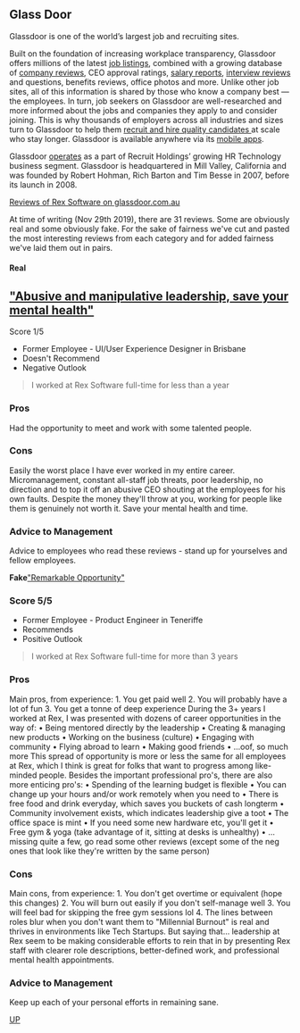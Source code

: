 ## Glass Door

Glassdoor is one of the world’s largest job and recruiting sites.

Built on the foundation of increasing workplace transparency, Glassdoor offers millions of the latest [job listings](https://www.glassdoor.com/index.htm), combined with a growing database of [company reviews](https://www.glassdoor.com/Reviews/index.htm), CEO approval ratings, [salary reports](https://www.glassdoor.com/Salaries/index.htm), [interview reviews](https://www.glassdoor.com/Interview/index.htm) and questions, benefits reviews, office photos and more. Unlike other job sites, all of this information is shared by those who know a company best — the employees. In turn, job seekers on Glassdoor are well-researched and more informed about the jobs and companies they apply to and consider joining. This is why thousands of employers across all industries and sizes turn to Glassdoor to help them [recruit and hire quality candidates ](https://www.glassdoor.com/employers/index.htm)at scale who stay longer. Glassdoor is available anywhere via its [mobile apps](https://www.glassdoor.com/apps.htm).

Glassdoor [operates](https://www.glassdoor.com/about-us/recruit-holdings-announces-completion-of-glassdoor-acquisition/) as a part of Recruit Holdings’ growing HR Technology business segment. Glassdoor is headquartered in Mill Valley, California and was founded by Robert Hohman, Rich Barton and Tim Besse in 2007, before its launch in 2008.

[Reviews of Rex Software on glassdoor.com.au](https://www.glassdoor.com.au/Reviews/Rex-Software-Reviews-E976033.htm)

At time of writing (Nov 29th 2019), there are 31 reviews. Some are obviously real and some obviously fake. For the sake of fairness we've cut and pasted the most interesting reviews from each category and for added fairness we've laid them out in pairs.

#### Real

## ["Abusive and manipulative leadership, save your mental health"](https://www.glassdoor.com.au/Reviews/Employee-Review-Rex-Software-RVW27876814.htm)

Score 1/5

- Former Employee - UI/User Experience Designer in Brisbane
- Doesn't Recommend
- Negative Outlook

> I worked at Rex Software full-time for less than a year

### Pros

Had the opportunity to meet and work with some talented people.

### Cons

Easily the worst place I have ever worked in my entire career. Micromanagement, constant all-staff job threats, poor leadership, no direction and to top it off an abusive CEO shouting at the employees for his own faults. Despite the money they'll throw at you, working for people like them is genuinely not worth it. Save your mental health and time.

### Advice to Management

Advice to employees who read these reviews - stand up for yourselves and fellow employees.

**Fake**["Remarkable Opportunity"](https://www.glassdoor.com.au/Reviews/Employee-Review-Rex-Software-RVW24143348.htm)

### Score 5/5

- Former Employee - Product Engineer in Teneriffe
- Recommends
- Positive Outlook

> I worked at Rex Software full-time for more than 3 years

### Pros

Main pros, from experience: 1. You get paid well 2. You will probably have a lot of fun 3. You get a tonne of deep experience During the 3+ years I worked at Rex, I was presented with dozens of career opportunities in the way of: • Being mentored directly by the leadership • Creating & managing new products • Working on the business (culture) • Engaging with community • Flying abroad to learn • Making good friends • ...oof, so much more This spread of opportunity is more or less the same for all employees at Rex, which I think is great for folks that want to progress among like-minded people. Besides the important professional pro's, there are also more enticing pro's: • Spending of the learning budget is flexible • You can change up your hours and/or work remotely when you need to • There is free food and drink everyday, which saves you buckets of cash longterm • Community involvement exists, which indicates leadership give a toot • The office space is mint • If you need some new hardware etc, you'll get it • Free gym & yoga (take advantage of it, sitting at desks is unhealthy) • ... missing quite a few, go read some other reviews (except some of the neg ones that look like they're written by the same person)

### Cons

Main cons, from experience: 1. You don't get overtime or equivalent (hope this changes) 2. You will burn out easily if you don't self-manage well 3. You will feel bad for skipping the free gym sessions lol 4. The lines between roles blur when you don't want them to "Millennial Burnout" is real and thrives in environments like Tech Startups. But saying that... leadership at Rex seem to be making considerable efforts to rein that in by presenting Rex staff with clearer role descriptions, better-defined work, and professional mental health appointments.

### Advice to Management

Keep up each of your personal efforts in remaining sane.

[UP](../)
